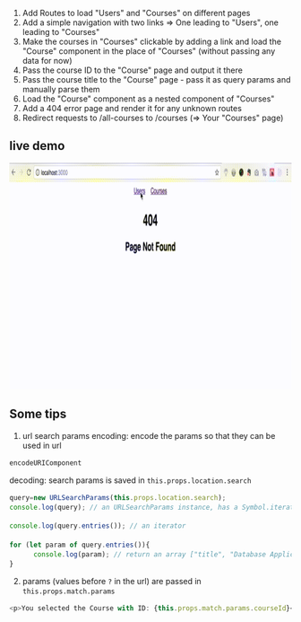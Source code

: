 
1. Add Routes to load "Users" and "Courses" on different pages 
2. Add a simple navigation with two links => One leading to "Users", one leading to "Courses"
3. Make the courses in "Courses" clickable by adding a link and load the "Course" component in the place of "Courses" (without passing any data for now)
4. Pass the course ID to the "Course" page and output it there
5. Pass the course title to the "Course" page - pass it as query params and manually parse them
6. Load the "Course" component as a nested component of "Courses"
7. Add a 404 error page and render it for any unknown routes
8. Redirect requests to /all-courses to /courses (=> Your "Courses" page)
     
     
## live demo

<img src="https://github.com/zhaaaa7/react/blob/master/projects/gif/passparams.gif" alt="passparams"/>

## Some tips

1. url search params
encoding:  encode the params so that they can be used in url
```javascript
encodeURIComponent
```
decoding: search params is saved in `this.props.location.search`
```javascript
query=new URLSearchParams(this.props.location.search);
console.log(query); // an URLSearchParams instance, has a Symbol.iterator: entries()

console.log(query.entries()); // an iterator 

for (let param of query.entries()){ 
      console.log(param); // return an array ["title", "Database Application"]
}


```

2. params (values before `?` in the url) are passed in `this.props.match.params`
```javascript
<p>You selected the Course with ID: {this.props.match.params.courseId}</p>
```


